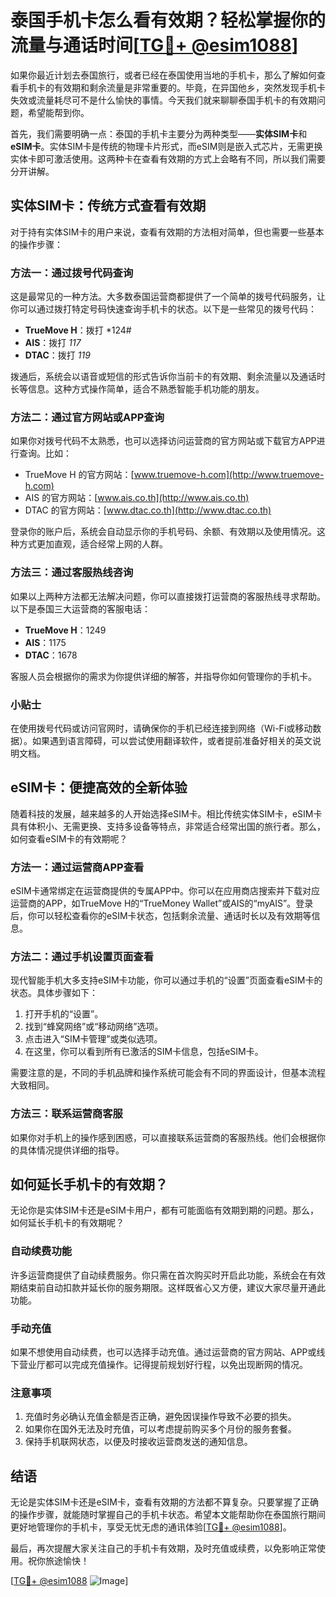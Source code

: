 # 泰国手机卡怎么看有效期？轻松掌握你的流量与通话时间[[TG💪+ @esim1088](https://t.me/s/esim1088)]

如果你最近计划去泰国旅行，或者已经在泰国使用当地的手机卡，那么了解如何查看手机卡的有效期和剩余流量是非常重要的。毕竟，在异国他乡，突然发现手机卡失效或流量耗尽可不是什么愉快的事情。今天我们就来聊聊泰国手机卡的有效期问题，希望能帮到你。

首先，我们需要明确一点：泰国的手机卡主要分为两种类型——**实体SIM卡**和**eSIM卡**。实体SIM卡是传统的物理卡片形式，而eSIM则是嵌入式芯片，无需更换实体卡即可激活使用。这两种卡在查看有效期的方式上会略有不同，所以我们需要分开讲解。

## 实体SIM卡：传统方式查看有效期

对于持有实体SIM卡的用户来说，查看有效期的方法相对简单，但也需要一些基本的操作步骤：

### 方法一：通过拨号代码查询

这是最常见的一种方法。大多数泰国运营商都提供了一个简单的拨号代码服务，让你可以通过拨打特定号码快速查询手机卡的状态。以下是一些常见的拨号代码：

- **TrueMove H**：拨打 *124#
- **AIS**：拨打 *117*
- **DTAC**：拨打 *119*

拨通后，系统会以语音或短信的形式告诉你当前卡的有效期、剩余流量以及通话时长等信息。这种方式操作简单，适合不熟悉智能手机功能的朋友。

### 方法二：通过官方网站或APP查询

如果你对拨号代码不太熟悉，也可以选择访问运营商的官方网站或下载官方APP进行查询。比如：

- TrueMove H 的官方网站：[www.truemove-h.com](http://www.truemove-h.com)
- AIS 的官方网站：[www.ais.co.th](http://www.ais.co.th)
- DTAC 的官方网站：[www.dtac.co.th](http://www.dtac.co.th)

登录你的账户后，系统会自动显示你的手机号码、余额、有效期以及使用情况。这种方式更加直观，适合经常上网的人群。

### 方法三：通过客服热线咨询

如果以上两种方法都无法解决问题，你可以直接拨打运营商的客服热线寻求帮助。以下是泰国三大运营商的客服电话：

- **TrueMove H**：1249
- **AIS**：1175
- **DTAC**：1678

客服人员会根据你的需求为你提供详细的解答，并指导你如何管理你的手机卡。

### 小贴士

在使用拨号代码或访问官网时，请确保你的手机已经连接到网络（Wi-Fi或移动数据）。如果遇到语言障碍，可以尝试使用翻译软件，或者提前准备好相关的英文说明文档。

## eSIM卡：便捷高效的全新体验

随着科技的发展，越来越多的人开始选择eSIM卡。相比传统实体SIM卡，eSIM卡具有体积小、无需更换、支持多设备等特点，非常适合经常出国的旅行者。那么，如何查看eSIM卡的有效期呢？

### 方法一：通过运营商APP查看

eSIM卡通常绑定在运营商提供的专属APP中。你可以在应用商店搜索并下载对应运营商的APP，如TrueMove H的“TrueMoney Wallet”或AIS的“myAIS”。登录后，你可以轻松查看你的eSIM卡状态，包括剩余流量、通话时长以及有效期等信息。

### 方法二：通过手机设置页面查看

现代智能手机大多支持eSIM卡功能，你可以通过手机的“设置”页面查看eSIM卡的状态。具体步骤如下：

1. 打开手机的“设置”。
2. 找到“蜂窝网络”或“移动网络”选项。
3. 点击进入“SIM卡管理”或类似选项。
4. 在这里，你可以看到所有已激活的SIM卡信息，包括eSIM卡。

需要注意的是，不同的手机品牌和操作系统可能会有不同的界面设计，但基本流程大致相同。

### 方法三：联系运营商客服

如果你对手机上的操作感到困惑，可以直接联系运营商的客服热线。他们会根据你的具体情况提供详细的指导。

## 如何延长手机卡的有效期？

无论你是实体SIM卡还是eSIM卡用户，都有可能面临有效期到期的问题。那么，如何延长手机卡的有效期呢？

### 自动续费功能

许多运营商提供了自动续费服务。你只需在首次购买时开启此功能，系统会在有效期结束前自动扣款并延长你的服务期限。这样既省心又方便，建议大家尽量开通此功能。

### 手动充值

如果不想使用自动续费，也可以选择手动充值。通过运营商的官方网站、APP或线下营业厅都可以完成充值操作。记得提前规划好行程，以免出现断网的情况。

### 注意事项

1. 充值时务必确认充值金额是否正确，避免因误操作导致不必要的损失。
2. 如果你在国外无法及时充值，可以考虑提前购买多个月份的服务套餐。
3. 保持手机联网状态，以便及时接收运营商发送的通知信息。

## 结语

无论是实体SIM卡还是eSIM卡，查看有效期的方法都不算复杂。只要掌握了正确的操作步骤，就能随时掌握自己的手机卡状态。希望本文能帮助你在泰国旅行期间更好地管理你的手机卡，享受无忧无虑的通讯体验[[TG💪+ @esim1088](https://t.me/s/esim1088)]。

最后，再次提醒大家关注自己的手机卡有效期，及时充值或续费，以免影响正常使用。祝你旅途愉快！

[[TG💪+ @esim1088](https://t.me/s/esim1088) ![Image](https://i.postimg.cc/4NQfJmqS/Snipaste-2025-05-13-00-14-12.png)]